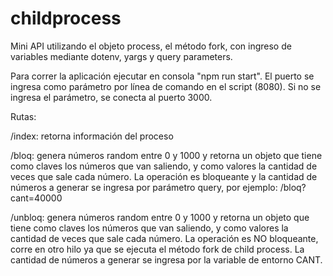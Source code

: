 # childprocess

Mini API utilizando el objeto process, el método fork, con ingreso de variables mediante dotenv, yargs y query parameters.

Para correr la aplicación ejecutar en consola "npm run start".
El puerto se ingresa como parámetro por línea de comando en el script (8080). Si no se ingresa el parámetro, se conecta al puerto 3000. 

Rutas:

/index: retorna información del proceso

/bloq: genera números random entre 0 y 1000 y retorna un objeto que tiene como claves los números que van saliendo, 
y como valores la cantidad de veces que sale cada número. La operación es bloqueante y la cantidad de números a generar se 
ingresa por parámetro query, por ejemplo: /bloq?cant=40000

/unbloq: genera números random entre 0 y 1000 y retorna un objeto que tiene como claves los números que van saliendo, 
y como valores la cantidad de veces que sale cada número. La operación es NO bloqueante, corre en otro hilo ya que se ejecuta el método fork de child process. 
La cantidad de números a generar se ingresa por la variable de entorno CANT.
